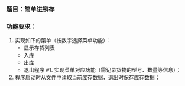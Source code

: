 ### 题目：简单进销存

### 功能要求：

1. 实现如下的菜单（按数字选择菜单功能）：
	- 显示存货列表
	- 入库
	- 出库
	- 退出程序
#1. 实现菜单对应功能（需记录货物的型号、数量等信息）；
1. 程序启动时从文件中读取当前库存数据，退出时保存库存数据；